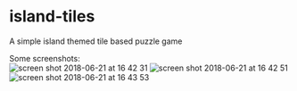 # island-tiles
A simple island themed tile based puzzle game

Some screenshots:  
![screen shot 2018-06-21 at 16 42 31](https://user-images.githubusercontent.com/17120022/41726801-373eef5e-7573-11e8-86cd-5aa6ac9e7ad3.png)
![screen shot 2018-06-21 at 16 42 51](https://user-images.githubusercontent.com/17120022/41726802-375e0434-7573-11e8-944a-a9b9453d0e3c.png)
![screen shot 2018-06-21 at 16 43 53](https://user-images.githubusercontent.com/17120022/41726803-377dde44-7573-11e8-8496-e8233c7af8ba.png)
